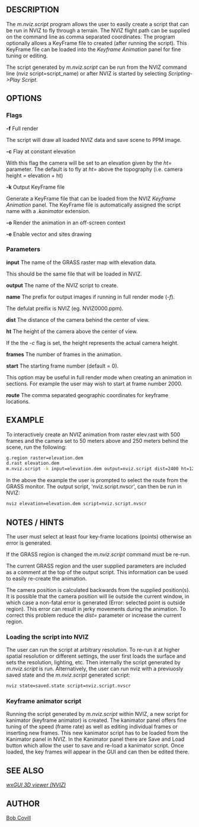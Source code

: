 ## DESCRIPTION

The *m.nviz.script* program allows the user to easily create a script
that can be run in NVIZ to fly through a terrain. The NVIZ flight path
can be supplied on the command line as comma separated coordinates. The
program optionally allows a KeyFrame file to created (after running the
script). This KeyFrame file can be loaded into the *Keyframe Animation*
panel for fine tuning or editing.

The script generated by *m.nviz.script* can be run from the NVIZ command
line (nviz script=script_name) or after NVIZ is started by selecting
*Scripting-\>Play Script*.

## OPTIONS

### Flags

**-f**
Full render

The script will draw all loaded NVIZ data and save scene to PPM image.

**-c**
Flay at constant elevation

With this flag the camera will be set to an elevation given by the *ht=*
parameter. The default is to fly at *ht=* above the topography (i.e.
camera height = elevation + ht)

**-k**
Output KeyFrame file

Generate a KeyFrame file that can be loaded from the NVIZ *Keyframe
Animation* panel. The KeyFrame file is automatically assigned the script
name with a *.kanimator* extension.

**-o**
Render the animation in an off-screen context

**-e**
Enable vector and sites drawing

### Parameters

**input**
The name of the GRASS raster map with elevation data.

This should be the same file that will be loaded in NVIZ.

**output**
The name of the NVIZ script to create.

**name**
The prefix for output images if running in full render mode (*-f*).

The defulat preifix is NVIZ (eg. NVIZ0000.ppm).

**dist**
The distance of the camera behind the center of view.

**ht**
The height of the camera above the center of view.

If the the *-c* flag is set, the height represents the actual camera
height.

**frames**
The number of frames in the animation.

**start**
The starting frame number (default = 0).

This option may be useful in full render mode when creating an animation
in sections. For example the user may wish to start at frame number
2000.

**route**
The comma separated geographic coordinates for keyframe locations.

## EXAMPLE

To interactively create an NVIZ animation from raster elev.rast with 500
frames and the camera set to 50 meters above and 250 meters behind the
scene, run the following:

```bash
g.region raster=elevation.dem
d.rast elevation.dem
m.nviz.script -k input=elevation.dem output=nviz.script dist=2400 ht=1220 frames=1000
```

In the above the example the user is prompted to select the route from
the GRASS monitor. The output script, 'nviz.script.nvscr', can then be
run in NVIZ:

```bash
nviz elevation=elevation.dem script=nviz.script.nvscr
```

## NOTES / HINTS

The user must select at least four key-frame locations (points)
otherwise an error is generated.

If the GRASS region is changed the *m.nviz.script* command must be
re-run.

The current GRASS region and the user supplied parameters are included
as a comment at the top of the output script. This information can be
used to easily re-create the animation.

The camera position is calculated backwards from the supplied
position(s). It is possible that the camera position will lie outside
the current window, in which case a non-fatal error is generated (Error:
selected point is outside region). This error can result in jerky
movements during the animation. To correct this problem reduce the
*dist=* parameter or increase the current region.

### Loading the script into NVIZ

The user can run the script at arbitrary resolution. To re-run it at
higher spatial resolution or different settings, the user first loads
the surface and sets the resolution, lighting, etc. Then internally the
script generated by *m.nviz.script* is run. Alternatively, the user can
run nviz with a previuosly saved state and the *m.nviz.script* generated
script:

```bash
nviz state=saved.state script=nviz.script.nvscr
```

### Keyframe animator script

Running the script generated by *m.nviz.script* within NVIZ, a new
script for kanimator (keyframe animator) is created. The kanimator panel
offers fine tuning of the speed (frame rate) as well as editing
individual frames or inserting new frames. This new kanimator script has
to be loaded from the Kanimator panel in NVIZ. In the Kanimator panel
there are Save and Load button which allow the user to save and re-load
a kanimator script. Once loaded, the key frames will appear in the GUI
and can then be edited there.

## SEE ALSO

*[wxGUI 3D viewer (NVIZ)](wxGUI.nviz.md)*

## AUTHOR

[Bob Covill](mailto:bcovill@tekmap.ns.ca)
